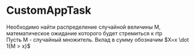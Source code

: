 # CustomAppTask
Необходимо найти распределение случайной величины M, математическое ожидание которого будет стремиться к rtp  
Пусть M - случайный множитель. Вклад в сумму обозначим $X=x \dot 1{M > x}$
